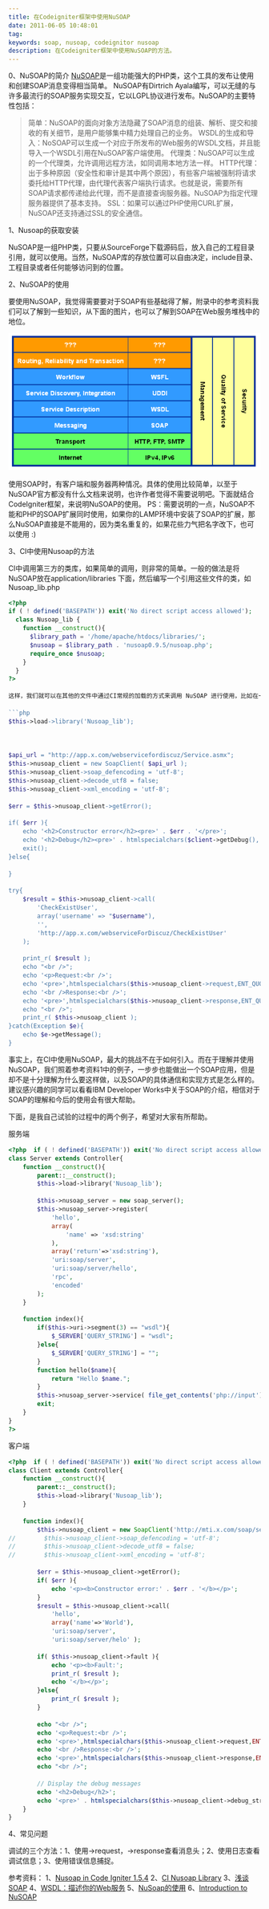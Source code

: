 ```yaml
---
title: 在Codeigniter框架中使用NuSOAP
date: 2011-06-05 10:48:01
tag: 
keywords: soap, nusoap, codeignitor nusoap
description: 在Codeigniter框架中使用NuSOAP的方法。
---
```


0、NuSOAP的简介
[NuSOAP](http://sourceforge.net/projects/nusoap/)是一组功能强大的PHP类，这个工具的发布让使用和创建SOAP消息变得相当简单。 NuSOAP有Dirtrich Ayala编写，可以无缝的与许多最流行的SOAP服务实现交互，它以LGPL协议进行发布。NuSOAP的主要特性包括：

> 简单：NuSOAP的面向对象方法隐藏了SOAP消息的组装、解析、提交和接收的有关细节，是用户能够集中精力处理自己的业务。
WSDL的生成和导入：NoSOAP可以生成一个对应于所发布的Web服务的WSDL文档，并且能导入一个WSDL引用在NuSOAP客户端使用。
代理类：NuSOAP可以生成的一个代理类，允许调用远程方法，如同调用本地方法一样。
HTTP代理：出于多种原因（安全性和审计是其中两个原因），有些客户端被强制将请求委托给HTTP代理，由代理代表客户端执行请求。也就是说，需要所有SOAP请求都传递给此代理，而不是直接查询服务器。NuSOAP为指定代理服务器提供了基本支持。
SSL：如果可以通过PHP使用CURL扩展，NuSOAP还支持通过SSL的安全通信。



1、Nusoap的获取安装

NuSOAP是一组PHP类，只要从SourceForge下载源码后，放入自己的工程目录引用，就可以使用。当然，NuSOAP库的存放位置可以自由决定，include目录、工程目录或者任何能够访问到的位置。

2、NuSOAP的使用

要使用NuSOAP，我觉得需要要对于SOAP有些基础得了解，附录中的参考资料我们可以了解到一些知识，从下面的图片，也可以了解到SOAP在Web服务堆栈中的地位。

![](20110605-nusoap/ws-03.gif)

使用SOAP时，有客户端和服务器两种情况。具体的使用比较简单，以至于NuSOAP官方都没有什么文档来说明，也许作者觉得不需要说明吧。下面就结合CodeIgniter框架，来说明NuSOAP的使用。
PS：需要说明的一点，NuSOAP不能和PHP的SOAP扩展同时使用，如果你的LAMP环境中安装了SOAP的扩展，那么NuSOAP直接是不能用的，因为类名重复的，如果花些力气把名字改下，也可以使用 :)

3、CI中使用Nusoap的方法

CI中调用第三方的类库，如果简单的调用，则非常的简单。一般的做法是将NuSOAP放在application/libraries 下面，然后编写一个引用这些文件的类，如 Nusoap_lib.php

```php
<?php  
if ( ! defined('BASEPATH')) exit('No direct script access allowed');
  class Nusoap_lib {
    function __construct(){
      $library_path = '/home/apache/htdocs/libraries/';
      $nusoap = $library_path . 'nusoap0.9.5/nusoap.php';
      require_once $nusoap;
    }
  }
?>

这样，我们就可以在其他的文件中通过CI常规的加载的方式来调用 NuSOAP 进行使用，比如在一个 Client类中。

​```php
$this->load->library('Nusoap_lib');

 

$api_url = "http://app.x.com/webservicefordiscuz/Service.asmx"; 
$this->nusoap_client = new SoapClient( $api_url ); 
$this->nusoap_client->soap_defencoding = 'utf-8'; 
$this->nusoap_client->decode_utf8 = false; 
$this->nusoap_client->xml_encoding = 'utf-8';

$err = $this->nusoap_client->getError();

if( $err ){ 
    echo '<h2>Constructor error</h2><pre>' . $err . '</pre>'; 
    echo '<h2>Debug</h2><pre>' . htmlspecialchars($client->getDebug(), ENT_QUOTES) . '</pre>'; 
    exit(); 
}else{

}

try{ 
    $result = $this->nusoap_client->call( 
        'CheckExistUser', 
        array('username' => "$username"), 
        '', 
        'http://app.x.com/webserviceForDiscuz/CheckExistUser' 
    );

    print_r( $result ); 
    echo "<br />"; 
    echo '<p>Request:<br />'; 
    echo '<pre>',htmlspecialchars($this->nusoap_client->request,ENT_QUOTES),'</pre>'; 
    echo '<br />Response:<br />'; 
    echo '<pre>',htmlspecialchars($this->nusoap_client->response,ENT_QUOTES ),'</pre></p>'; 
    echo "<br />"; 
    print_r( $this->nusoap_client ); 
}catch(Exception $e){ 
    echo $e->getMessage(); 
}
```

事实上，在CI中使用NuSOAP，最大的挑战不在于如何引入。而在于理解并使用NuSOAP，我们照着参考资料1中的例子，一步步也能做出一个SOAP应用，但是却不是十分理解为什么要这样做，以及SOAP的具体通信和实现方式是怎么样的。建议感兴趣的同学可以看看IBM Developer Works中关于SOAP的介绍，相信对于SOAP的理解和今后的使用会有很大帮助。

下面，是我自己试验的过程中的两个例子，希望对大家有所帮助。

服务端

```php
<?php  if ( ! defined('BASEPATH')) exit('No direct script access allowed'); 
class Server extends Controller{ 
    function __construct(){ 
        parent::__construct(); 
        $this->load->library('Nusoap_lib');

        $this->nusoap_server = new soap_server(); 
        $this->nusoap_server->register( 
            'hello', 
            array( 
                'name' => 'xsd:string' 
            ), 
            array('return'=>'xsd:string'), 
            'uri:soap/server', 
            'uri:soap/server/hello', 
            'rpc', 
            'encoded' 
        ); 
    }

    function index(){ 
        if($this->uri->segment(3) == "wsdl"){ 
            $_SERVER['QUERY_STRING'] = "wsdl"; 
        }else{ 
            $_SERVER['QUERY_STRING'] = ""; 
        } 
        function hello($name){ 
            return "Hello $name."; 
        } 
        $this->nusoap_server->service( file_get_contents('php://input') ); 
        exit; 
    } 
} 
?>
```



客户端
```php
<?php  if ( ! defined('BASEPATH')) exit('No direct script access allowed'); 
class Client extends Controller{ 
    function __construct(){ 
        parent::__construct(); 
        $this->load->library('Nusoap_lib'); 
    }

    function index(){ 
        $this->nusoap_client = new SoapClient('http://mti.x.com/soap/server'); 
//        $this->nusoap_client->soap_defencoding = 'utf-8'; 
//        $this->nusoap_client->decode_utf8 = false; 
//        $this->nusoap_client->xml_encoding = 'utf-8';

        $err = $this->nusoap_client->getError(); 
        if( $err ){ 
            echo '<p><b>Constructor error:' . $err . '</b></p>'; 
        } 
        $result = $this->nusoap_client->call( 
            'hello', 
            array('name'=>'World'), 
            'uri:soap/server', 
            'uri:soap/server/helo' );

        if( $this->nusoap_client->fault ){ 
            echo '<p><b>Fault:'; 
            print_r( $result ); 
            echo '</b></p>'; 
        }else{ 
            print_r( $result ); 
        }

        echo "<br />"; 
        echo '<p>Request:<br />'; 
        echo '<pre>',htmlspecialchars($this->nusoap_client->request,ENT_QUOTES),'</pre>'; 
        echo '<br />Response:<br />'; 
        echo '<pre>',htmlspecialchars($this->nusoap_client->response,ENT_QUOTES ),'</pre></p>'; 
        echo "<br />";

        // Display the debug messages 
        echo '<h2>Debug</h2>'; 
        echo '<pre>' . htmlspecialchars($this->nusoap_client->debug_str, ENT_QUOTES) . '</pre>'; 
    }
}
```


4、常见问题

调试的三个方法：1、使用->request，->response查看消息头；2、使用日志查看调试信息；3、使用错误信息捕捉。

参考资料：
1、[Nusoap in Code Igniter 1.5.4](http://codeigniter.com/forums/viewthread/59710/)
2、[CI Nusoap Library](http://codeigniter.com/wiki/CI_Nusoap_Library)
3、[浅谈SOAP](http://www.ibm.com/developerworks/cn/xml/x-sisoap/index.html)
4、[WSDL：描述你的Web服务](http://www.ibm.com/developerworks/cn/webservices/ws-wsdl/index.html)
5、[NuSoap的使用](http://www.uh80.com/?p=50)
6、[Introduction to NuSOAP](http://www.scottnichol.com/nusoapintro.htm)
